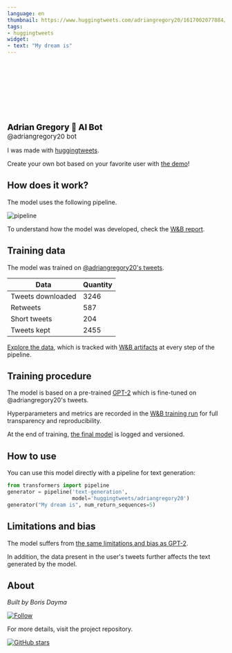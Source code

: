 ```yaml
---
language: en
thumbnail: https://www.huggingtweets.com/adriangregory20/1617002077884/predictions.png
tags:
- huggingtweets
widget:
- text: "My dream is"
---
```


<div>
<div style="width: 132px; height:132px; border-radius: 50%; background-size: cover; background-image: url('https://pbs.twimg.com/profile_images/1307765220107001859/cEfzmr1c_400x400.jpg')">
</div>
<div style="margin-top: 8px; font-size: 19px; font-weight: 800">Adrian Gregory 🤖 AI Bot </div>
<div style="font-size: 15px">@adriangregory20 bot</div>
</div>

I was made with [huggingtweets](https://github.com/borisdayma/huggingtweets).

Create your own bot based on your favorite user with [the demo](https://colab.research.google.com/github/borisdayma/huggingtweets/blob/master/huggingtweets-demo.ipynb)!

## How does it work?

The model uses the following pipeline.

![pipeline](https://github.com/borisdayma/huggingtweets/blob/master/img/pipeline.png?raw=true)

To understand how the model was developed, check the [W&B report](https://wandb.ai/wandb/huggingtweets/reports/HuggingTweets-Train-a-Model-to-Generate-Tweets--VmlldzoxMTY5MjI).

## Training data

The model was trained on [@adriangregory20's tweets](https://twitter.com/adriangregory20).

| Data | Quantity |
| --- | --- |
| Tweets downloaded | 3246 |
| Retweets | 587 |
| Short tweets | 204 |
| Tweets kept | 2455 |

[Explore the data](https://wandb.ai/wandb/huggingtweets/runs/4phwvtdq/artifacts), which is tracked with [W&B artifacts](https://docs.wandb.com/artifacts) at every step of the pipeline.

## Training procedure

The model is based on a pre-trained [GPT-2](https://huggingface.co/gpt2) which is fine-tuned on @adriangregory20's tweets.

Hyperparameters and metrics are recorded in the [W&B training run](https://wandb.ai/wandb/huggingtweets/runs/3tlt3nyy) for full transparency and reproducibility.

At the end of training, [the final model](https://wandb.ai/wandb/huggingtweets/runs/3tlt3nyy/artifacts) is logged and versioned.

## How to use

You can use this model directly with a pipeline for text generation:

```python
from transformers import pipeline
generator = pipeline('text-generation',
                     model='huggingtweets/adriangregory20')
generator("My dream is", num_return_sequences=5)
```

## Limitations and bias

The model suffers from [the same limitations and bias as GPT-2](https://huggingface.co/gpt2#limitations-and-bias).

In addition, the data present in the user's tweets further affects the text generated by the model.

## About

*Built by Boris Dayma*

[![Follow](https://img.shields.io/twitter/follow/borisdayma?style=social)](https://twitter.com/intent/follow?screen_name=borisdayma)

For more details, visit the project repository.

[![GitHub stars](https://img.shields.io/github/stars/borisdayma/huggingtweets?style=social)](https://github.com/borisdayma/huggingtweets)

